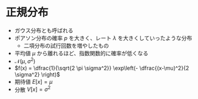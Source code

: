 # 正規分布

- ガウス分布とも呼ばれる
- ポアソン分布の確率 $p$ を大きく、レート $\lambda$ を大きくしていったような分布
  - 二項分布の試行回数を増やしたもの
- 平均値 $\mu$ から離れるほど、指数関数的に確率が低くなる
- $\mathcal{N}(\mu, \sigma^2)$
- $f(x) = \dfrac{1}{\sqrt{2 \pi \sigma^2}} \exp\left(- \dfrac{(x-\mu)^2}{2 \sigma^2} \right)$
- 期待値 $E[x] = \mu$
- 分散 $V[x] = \sigma^2$
